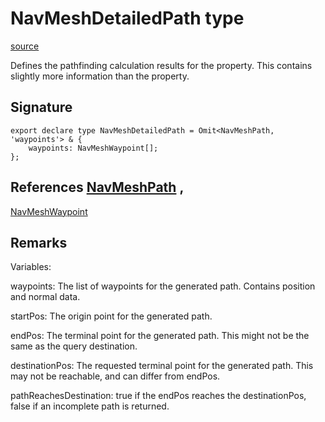 # NavMeshDetailedPath type

[source](https://developers.meta.com/horizon-worlds/reference/2.0.0/navmesh_navmeshdetailedpath)

Defines the pathfinding calculation results for the property. This contains slightly more information than the property.

## Signature

```
export declare type NavMeshDetailedPath = Omit<NavMeshPath, 'waypoints'> & {
    waypoints: NavMeshWaypoint[];
};
```

## References [NavMeshPath](/horizon-worlds/reference/2.0.0/navmesh_navmeshpath) , 

[NavMeshWaypoint](/horizon-worlds/reference/2.0.0/navmesh_navmeshwaypoint)

## Remarks

Variables:

  

waypoints: The list of waypoints for the generated path. Contains position and normal data.

  

startPos: The origin point for the generated path.

  

endPos: The terminal point for the generated path. This might not be the same as the query destination.

  

destinationPos: The requested terminal point for the generated path. This may not be reachable, and can differ from endPos.

  

pathReachesDestination: true if the endPos reaches the destinationPos, false if an incomplete path is returned.